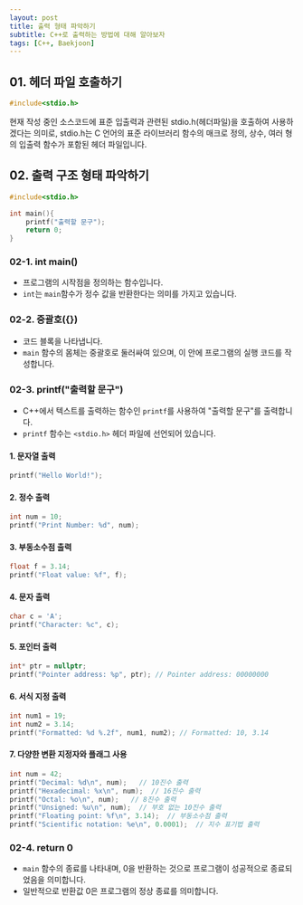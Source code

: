 ```yaml
---
layout: post
title: 출력 형태 파악하기
subtitle: C++로 출력하는 방법에 대해 알아보자
tags: [C++, Baekjoon]
---
```


## 01. 헤더 파일 호출하기

```C++
#include<stdio.h>
```

현재 작성 중인 소스코드에 표준 입출력과 관련된 stdio.h(헤더파일)을 호출하여 사용하겠다는 의미로, stdio.h는 C 언어의 표준 라이브러리 함수의 매크로 정의, 상수, 여러 형의 입출력 함수가 포함된 헤더 파일입니다.

## 02. 출력 구조 형태 파악하기

```C++
#include<stdio.h>

int main(){
    printf("출력할 문구");
    return 0;
}
```

### 02-1. int main()

- 프로그램의 시작점을 정의하는 함수입니다.
- `int`는 `main`함수가 정수 값을 반환한다는 의미를 가지고 있습니다.

### 02-2. 중괄호({})

- 코드 블록을 나타냅니다.
- `main` 함수의 몸체는 중괄호로 둘러싸여 있으며, 이 안에 프로그램의 실행 코드를 작성합니다.

### 02-3. printf("출력할 문구")

- C++에서 텍스트를 출력하는 함수인 `printf`를 사용하여 "출력할 문구"를 출력합니다.
- `printf` 함수는 `<stdio.h>` 헤더 파일에 선언되어 있습니다.

#### 1. 문자열 출력

```C++
printf("Hello World!");
```

#### 2. 정수 출력

```C++
int num = 10;
printf("Print Number: %d", num);
```

#### 3. 부동소수점 출력

```C++
float f = 3.14;
printf("Float value: %f", f);
```

#### 4. 문자 출력

```C++
char c = 'A';
printf("Character: %c", c);
```

#### 5. 포인터 출력

```C++
int* ptr = nullptr;
printf("Pointer address: %p", ptr); // Pointer address: 00000000
```

#### 6. 서식 지정 출력

```C++
int num1 = 19;
int num2 = 3.14;
printf("Formatted: %d %.2f", num1, num2); // Formatted: 10, 3.14
```

#### 7. 다양한 변환 지정자와 플래그 사용

```C++
int num = 42;
printf("Decimal: %d\n", num);   // 10진수 출력
printf("Hexadecimal: %x\n", num);  // 16진수 출력
printf("Octal: %o\n", num);   // 8진수 출력
printf("Unsigned: %u\n", num);  // 부호 없는 10진수 출력
printf("Floating point: %f\n", 3.14);  // 부동소수점 출력
printf("Scientific notation: %e\n", 0.0001);  // 지수 표기법 출력
```

### 02-4. return 0

- `main` 함수의 종료를 나타내며, 0을 반환하는 것으로 프로그램이 성공적으로 종료되었음을 의미합니다.
- 일반적으로 반환값 0은 프로그램의 정상 종료를 의미합니다.
